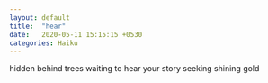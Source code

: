 ```yaml
---
layout: default
title:  "hear"
date:   2020-05-11 15:15:15 +0530
categories: Haiku
---
```

hidden behind trees
waiting to hear your story
seeking shining gold